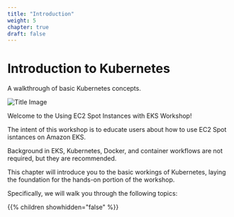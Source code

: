 ```yaml
---
title: "Introduction"
weight: 5
chapter: true
draft: false
---
```


# Introduction to Kubernetes

A walkthrough of basic Kubernetes concepts.

![Title Image](/images/using_ec2_spot_instances_with_eks/introduction/eks-product-page.png)

Welcome to the Using EC2 Spot Instances with EKS Workshop!

The intent of this workshop is to educate users about how to use EC2 Spot isntances on Amazon EKS.

Background in EKS, Kubernetes, Docker, and container workflows are not required, but they are recommended.

This chapter will introduce you to the basic workings of Kubernetes, laying the foundation for the hands-on portion of the workshop.

Specifically, we will walk you through the following topics:

{{% children showhidden="false" %}}

